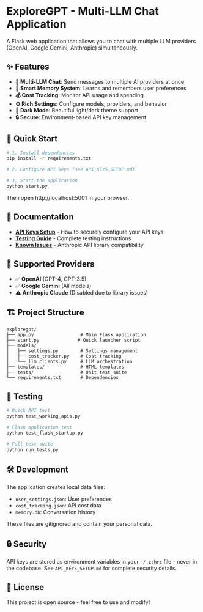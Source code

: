 # ExploreGPT - Multi-LLM Chat Application

A Flask web application that allows you to chat with multiple LLM providers (OpenAI, Google Gemini, Anthropic) simultaneously.

## ✨ Features

- **🤖 Multi-LLM Chat**: Send messages to multiple AI providers at once
- **🧠 Smart Memory System**: Learns and remembers user preferences
- **💰 Cost Tracking**: Monitor API usage and spending
- **⚙️ Rich Settings**: Configure models, providers, and behavior
- **🌙 Dark Mode**: Beautiful light/dark theme support
- **🔒 Secure**: Environment-based API key management

## 🚀 Quick Start

```bash
# 1. Install dependencies
pip install -r requirements.txt

# 2. Configure API keys (see API_KEYS_SETUP.md)

# 3. Start the application
python start.py
```

Then open http://localhost:5001 in your browser.

## 📖 Documentation

- **[API Keys Setup](API_KEYS_SETUP.md)** - How to securely configure your API keys
- **[Testing Guide](TESTING_INSTRUCTIONS.md)** - Complete testing instructions
- **[Known Issues](ANTHROPIC_ISSUE.md)** - Anthropic API library compatibility

## 🎯 Supported Providers

- ✅ **OpenAI** (GPT-4, GPT-3.5)
- ✅ **Google Gemini** (All models)  
- ⚠️ **Anthropic Claude** (Disabled due to library issues)

## 🏗️ Project Structure

```
exploregpt/
├── app.py                 # Main Flask application
├── start.py              # Quick launcher script
├── models/
│   ├── settings.py        # Settings management
│   ├── cost_tracker.py    # Cost tracking
│   └── llm_clients.py     # LLM orchestration
├── templates/             # HTML templates
├── tests/                 # Unit test suite
└── requirements.txt       # Dependencies
```

## 🧪 Testing

```bash
# Quick API test
python test_working_apis.py

# Flask application test  
python test_flask_startup.py

# Full test suite
python run_tests.py
```

## 🛠️ Development

The application creates local data files:
- `user_settings.json`: User preferences
- `cost_tracking.json`: API cost data  
- `memory.db`: Conversation history

These files are gitignored and contain your personal data.

## 🔒 Security

API keys are stored as environment variables in your `~/.zshrc` file - never in the codebase. See `API_KEYS_SETUP.md` for complete security details.

## 📝 License

This project is open source - feel free to use and modify!